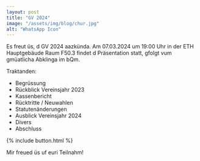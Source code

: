 ```yaml
---
layout: post
title: "GV 2024"
image: "/assets/img/blog/chur.jpg"
alt: "WhatsApp Icon"
---
```


Es freut üs, d GV 2024 aazkünda. Am 07.03.2024 um 19:00 Uhr in der ETH Hauptgebäude Raum F50.3 findet d Präsentation statt, gfolgt vum gmüatlicha Abklinga im bQm.

Traktanden:

* Begrüssung
* Rückblick Vereinsjahr 2023
* Kassenbericht
* Rücktritte / Neuwahlen
* Statutenänderungen
* Ausblick Vereinsjahr 2024
* Divers
* Abschluss

{% include button.html %}

Mir freued üs uf euri Teilnahm!